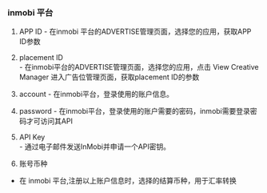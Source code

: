 ###  inmobi 平台
   1. APP ID
	- 在inmobi 平台的ADVERTISE管理页面，选择您的应用，获取APP ID参数
  
   2. placement ID	
	- 在inmobi平台的ADVERTISE管理页面，选择您的应用，点击 View  Creative   Manager  进入广告位管理页面，获取placement ID的参数

   3. 	 account
	-  在inmobi平台，登录使用的账户信息。
   
   4. 	 password
	-  在inmobi平台，登录使用的账户需要的密码，inmobi需要登录密码才可访问其API

   5. 	 API Key	
	- 通过电子邮件发送InMobi并申请一个API密钥。

   6. 账号币种	
- 在 inmobi 平台,注册以上账户信息时，选择的结算币种，用于汇率转换
